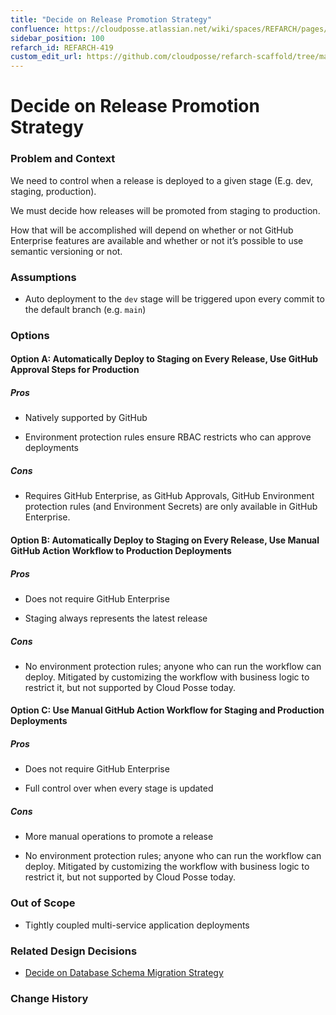 ```yaml
---
title: "Decide on Release Promotion Strategy"
confluence: https://cloudposse.atlassian.net/wiki/spaces/REFARCH/pages/1171750987/REFARCH-419+-+Decide+on+Release+Promotion+Strategy
sidebar_position: 100
refarch_id: REFARCH-419
custom_edit_url: https://github.com/cloudposse/refarch-scaffold/tree/main/docs/docs/fundamentals/design-decisions/foundational-release-engineering/decide-on-release-promotion-strategy.md
---
```


# Decide on Release Promotion Strategy

### Problem and Context
We need to control when a release is deployed to a given stage (E.g. dev, staging, production).

We must decide how releases will be promoted from staging to production.

How that will be accomplished will depend on whether or not GitHub Enterprise features are available and whether or not it’s possible to use semantic versioning or not.

### Assumptions
- Auto deployment to the `dev` stage will be triggered upon every commit to the default branch (e.g. `main`)

### Options

#### Option A: Automatically Deploy to Staging on Every Release, Use GitHub Approval Steps for Production

##### Pros
- Natively supported by GitHub

- Environment protection rules ensure RBAC restricts who can approve deployments

##### Cons
- Requires GitHub Enterprise, as GitHub Approvals, GitHub Environment protection rules (and Environment Secrets) are only available in GitHub Enterprise.

#### Option B: Automatically Deploy to Staging on Every Release, Use Manual GitHub Action Workflow to Production Deployments

##### Pros
- Does not require GitHub Enterprise

- Staging always represents the latest release

##### Cons
- No environment protection rules; anyone who can run the workflow can deploy. Mitigated by customizing the workflow with business logic to restrict it, but not supported by Cloud Posse today.

#### Option C: Use Manual GitHub Action Workflow for Staging and Production Deployments

##### Pros

- Does not require GitHub Enterprise

- Full control over when every stage is updated

##### Cons

- More manual operations to promote a release

- No environment protection rules; anyone who can run the workflow can deploy. Mitigated by customizing the workflow with business logic to restrict it, but not supported by Cloud Posse today.

### Out of Scope

- Tightly coupled multi-service application deployments

### Related Design Decisions

- [Decide on Database Schema Migration Strategy](/reference-architecture/fundamentals/design-decisions/foundational-platform/decide-on-database-schema-migration-strategy)

### Change History



